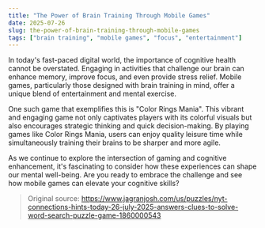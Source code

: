 ```yaml
---
title: "The Power of Brain Training Through Mobile Games"
date: 2025-07-26
slug: the-power-of-brain-training-through-mobile-games
tags: ["brain training", "mobile games", "focus", "entertainment"]
---
```


In today's fast-paced digital world, the importance of cognitive health cannot be overstated. Engaging in activities that challenge our brain can enhance memory, improve focus, and even provide stress relief. Mobile games, particularly those designed with brain training in mind, offer a unique blend of entertainment and mental exercise. 

One such game that exemplifies this is "Color Rings Mania". This vibrant and engaging game not only captivates players with its colorful visuals but also encourages strategic thinking and quick decision-making. By playing games like Color Rings Mania, users can enjoy quality leisure time while simultaneously training their brains to be sharper and more agile. 

As we continue to explore the intersection of gaming and cognitive enhancement, it's fascinating to consider how these experiences can shape our mental well-being. Are you ready to embrace the challenge and see how mobile games can elevate your cognitive skills?
> Original source: https://www.jagranjosh.com/us/puzzles/nyt-connections-hints-today-26-july-2025-answers-clues-to-solve-word-search-puzzle-game-1860000543